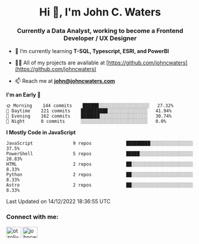 <h1 align="center">Hi 👋, I'm John C. Waters</h1>
<h3 align="center">Currently a Data Analyst, working to become a Frontend Developer / UX Designer</h3>

- 🌱 I’m currently learning **T-SQL, Typescript, ESRI, and PowerBI**

- 👨‍💻 All of my projects are available at [https://github.com/johncwaters](https://github.com/johncwaters)

- 📫 Reach me at **john@johncwaters.com**

<!--START_SECTION:waka-->
**I'm an Early 🐤** 

```text
🌞 Morning    144 commits    ██████░░░░░░░░░░░░░░░░░░░   27.32% 
🌆 Daytime    221 commits    ██████████░░░░░░░░░░░░░░░   41.94% 
🌃 Evening    162 commits    ███████░░░░░░░░░░░░░░░░░░   30.74% 
🌙 Night      0 commits      ░░░░░░░░░░░░░░░░░░░░░░░░░   0.0%

```


**I Mostly Code in JavaScript** 

```text
JavaScript               9 repos             █████████░░░░░░░░░░░░░░░░   37.5% 
PowerShell               5 repos             █████░░░░░░░░░░░░░░░░░░░░   20.83% 
HTML                     2 repos             ██░░░░░░░░░░░░░░░░░░░░░░░   8.33% 
Python                   2 repos             ██░░░░░░░░░░░░░░░░░░░░░░░   8.33% 
Astro                    2 repos             ██░░░░░░░░░░░░░░░░░░░░░░░   8.33%

```



 Last Updated on 14/12/2022 18:36:55 UTC
<!--END_SECTION:waka-->

<h3 align="left">Connect with me:</h3>
<p align="left">
<a href="https://twitter.com/otzolive" target="blank"><img align="center" src="https://raw.githubusercontent.com/rahuldkjain/github-profile-readme-generator/master/src/images/icons/Social/twitter.svg" alt="otzolive" height="30" width="40" /></a>
<a href="https://linkedin.com/in/johncwaters" target="blank"><img align="center" src="https://raw.githubusercontent.com/rahuldkjain/github-profile-readme-generator/master/src/images/icons/Social/linked-in-alt.svg" alt="johncwaters" height="30" width="40" /></a>
</p>
